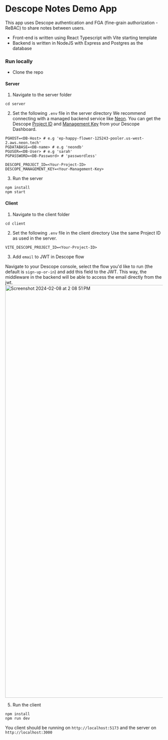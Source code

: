 # Descope Notes Demo App

This app uses Descope authentication and FGA (fine-grain authorization - ReBAC) to share notes between users.

- Front-end is written using React Typescript with Vite starting template
- Backend is written in NodeJS with Express and Postgres as the database

### Run locally

- Clone the repo

#### Server

1. Navigate to the server folder

```
cd server
```

2. Set the following `.env` file in the server directory
   We recommend connecting with a managed backend service like [Neon](https://neon.tech/). You can get the Descope [Project ID](https://app.descope.com/settings/project) and [Management Key](https://app.descope.com/settings/company/managementkeys) from your Descope Dashboard.

```
PGHOST=<DB-Host> # e.g 'ep-happy-flower-125243-pooler.us-west-2.aws.neon.tech'
PGDATABASE=<DB-name> # e.g 'neondb'
PGUSER=<DB-User> # e.g 'sarah'
PGPASSWORD=<DB-Password> # 'passwordless'

DESCOPE_PROJECT_ID=<Your-Project-ID>
DESCOPE_MANAGEMENT_KEY=<Your-Management-Key>
```

3. Run the server

```
npm install
npm start
```

#### Client

1. Navigate to the client folder

```
cd client
```

2. Set the following `.env` file in the client directory
   Use the same Project ID as used in the server.

```
VITE_DESCOPE_PROJECT_ID=<Your-Project-ID>
```

3. Add `email` to JWT in Descope flow

Navigate to your Descope console, select the flow you'd like to run (the default is `sign-up-or-in`) and add this field to the JWT. This way, the middleware in the backend will be able to access the email directly from the jwt.
<img width="1317" alt="Screenshot 2024-02-08 at 2 08 51 PM" src="https://github.com/descope-sample-apps/notes-rebac/assets/46854522/13bae15e-d50e-4244-b1df-b7a3bf7209f8">


5. Run the client

```
npm install
npm run dev
```

You client should be running on `http://localhost:5173` and the server on `http://localhost:3000`
